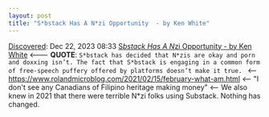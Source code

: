 ```yaml
---
layout: post
title: "S*bstack Has A N*zi Opportunity  - by Ken White"
---
```

[Discovered](http://rolandtanglao.com/2020/07/29/p1-blogthis-checkvist-list-links-to-blog/): Dec 22, 2023 08:33 [S*bstack Has A N*zi Opportunity  - by Ken White](https://popehat.substack.com/p/substack-has-a-nazi-opportunity) <--- **QUOTE**: `S*bstack has decided that N*zis are okay and porn and doxxing isn’t. The fact that S*bstack is engaging in a common form of free-speech puffery offered by platforms doesn’t make it true. ` <-- https://www.rolandmicroblog.com/2021/02/15/february-what-am.html <-- "I don't see any Canadians of Filipino heritage making money" <-- We also knew in 2021 that there were terrible N*zi folks using Substack. Nothing has changed.
